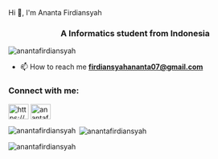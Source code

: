 <div align="center>
  [![MasterHead](https://media4.giphy.com/media/v1.Y2lkPTc5MGI3NjExN3Y3NzFtMnZub2RiaDNicXRiMmZ0c3N3bDRndmxub2hkOTNvc2Z0eSZlcD12MV9pbnRlcm5hbF9naWZfYnlfaWQmY3Q9Zw/qgQUggAC3Pfv687qPC/giphy.webp)]()

  </div>


<h1 align="center">Hi 👋, I'm Ananta Firdiansyah</h1>
<h3 align="center">A Informatics student from Indonesia</h3>

<p align="left"> <img src="https://komarev.com/ghpvc/?username=anantafirdiansyah&label=Profile%20views&color=0e75b6&style=flat" alt="anantafirdiansyah" /> </p>

- 📫 How to reach me **firdiansyahananta07@gmail.com**

<h3 align="left">Connect with me:</h3>
<p align="left">
<a href="https://linkedin.com/in/https://www.linkedin.com/in/anantafirdiansyah/" target="blank"><img align="center" src="https://raw.githubusercontent.com/rahuldkjain/github-profile-readme-generator/master/src/images/icons/Social/linked-in-alt.svg" alt="https://www.linkedin.com/in/anantafirdiansyah/" height="30" width="40" /></a>
<a href="https://instagram.com/anantafirdiansyah" target="blank"><img align="center" src="https://raw.githubusercontent.com/rahuldkjain/github-profile-readme-generator/master/src/images/icons/Social/instagram.svg" alt="anantafirdiansyah" height="30" width="40" /></a>
</p>

<p><img align="left" src="https://github-readme-stats.vercel.app/api/top-langs?username=anantafirdiansyah&show_icons=true&locale=en&layout=compact" alt="anantafirdiansyah" /></p>

<p>&nbsp;<img align="center" src="https://github-readme-stats.vercel.app/api?username=anantafirdiansyah&show_icons=true&locale=en" alt="anantafirdiansyah" /></p>

<p><img align="center" src="https://github-readme-streak-stats.herokuapp.com/?user=anantafirdiansyah&" alt="anantafirdiansyah" /></p>
